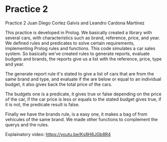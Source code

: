 # Practice 2
Practice 2 Juan Diego Cortez Galvis and Leandro Cardona Martínez

This practice is developed in Prolog. We basically created a library with several cars, with characteristics such as brand, reference, price, and year. We defined rules and predicates to solve certain requirements, implementing Prolog rules and functions. This code simulates a car sales system. So basically we've created rules to generate reports, evaluate budgets and brands, the reports give us a list with the reference, price, type and year.

The generate report rule it's stated to give a list of cars that are from the same brand and type, and evaluate if the are below or equal to an individual budget, it also gives back the total price of the cars.

The budgets one is a predicate, it gives true or false depending on the price of the car, if the car price is less or equals to the stated budget gives true, if it is not, the predicate result is false.

Finally we have the brands rule, is a easy one, it makes a bag of from vehicules of the same brand. We made other functions to complement the querys and the rules. 

Explainatory video: https://youtu.be/Ks8H6JGb8R4
